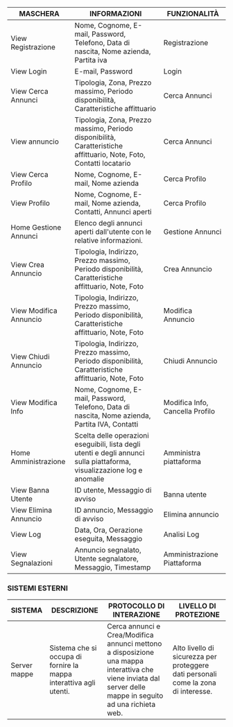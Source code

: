 |MASCHERA|INFORMAZIONI|FUNZIONALITÀ|
|--------|------------|------------|
|View Registrazione |Nome, Cognome, E-mail, Password, Telefono, Data di nascita, Nome azienda, Partita iva| Registrazione|
|View Login|E-mail, Password|Login|
|View Cerca Annunci|Tipologia, Zona, Prezzo massimo, Periodo disponibilità, Caratteristiche affittuario|Cerca Annunci|
|View annuncio|Tipologia, Zona, Prezzo massimo, Periodo disponibilità, Caratteristiche affittuario, Note, Foto, Contatti locatario|Cerca Annunci|
|View Cerca Profilo|Nome, Cognome, E-mail, Nome azienda|Cerca Profilo|
|View Profilo|Nome, Cognome, E-mail, Nome azienda, Contatti, Annunci aperti|Cerca Profilo|
|Home Gestione Annunci|Elenco degli annunci aperti dall'utente con le relative informazioni.|Gestione Annunci|
|View Crea Annuncio|Tipologia, Indirizzo, Prezzo massimo, Periodo disponibilità, Caratteristiche affittuario, Note, Foto|Crea Annuncio|
|View Modifica Annuncio|Tipologia, Indirizzo, Prezzo massimo, Periodo disponibilità, Caratteristiche affittuario, Note, Foto|Modifica Annuncio|
|View Chiudi Annuncio|Tipologia, Indirizzo, Prezzo massimo, Periodo disponibilità, Caratteristiche affittuario, Note, Foto|Chiudi Annuncio|
|View Modifica Info|Nome, Cognome, E-mail, Password, Telefono, Data di nascita, Nome azienda, Partita IVA, Contatti|Modifica Info, Cancella Profilo|
|Home Amministrazione|Scelta delle operazioni eseguibili, lista degli utenti e degli annunci sulla piattaforma, visualizzazione log e anomalie|Amministra piattaforma|
|View Banna Utente|ID utente, Messaggio di avviso|Banna utente|
|View Elimina Annuncio|ID annuncio, Messaggio di avviso|Elimina annuncio|
|View Log|Data, Ora, Oerazione eseguita, Messaggio|Analisi Log|
|View Segnalazioni|Annuncio segnalato, Utente segnalatore, Messaggio, Timestamp|Amministrazione Piattaforma|



### SISTEMI ESTERNI
|SISTEMA|DESCRIZIONE|PROTOCOLLO DI INTERAZIONE|LIVELLO DI PROTEZIONE|
|-------|-----------|-------------------------|---------------------|
|Server mappe| Sistema che si occupa di fornire la mappa interattiva agli utenti.|Cerca annunci e Crea/Modifica annunci mettono a disposizione una mappa interattiva che viene inviata dal server delle mappe in seguito ad una richieta web. | Alto livello di sicurezza per proteggere dati personali come la zona di interesse.|
